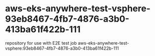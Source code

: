 # aws-eks-anywhere-test-vsphere-93eb8467-4fb7-4876-a3b0-413ba61f422b-111
repository for use with E2E test job aws-eks-anywhere-test-vsphere:93eb8467-4fb7-4876-a3b0-413ba61f422b-111
